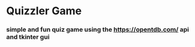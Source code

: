 # Quizzler Game

### simple and fun quiz game using the https://opentdb.com/ api and tkinter gui 


